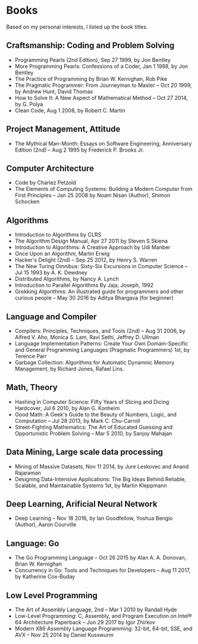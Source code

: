 # Books

Based on my personal interests, I listed up the book titles.

## Craftsmanship: Coding and Problem Solving

* Programming Pearls (2nd Edition), Sep 27 1999, by Jon Bentley 
* More Programming Pearls: Confessions of a Coder, Jan 1 1988, by Jon Bentley
* The Practice of Programming by Brian W. Kernighan, Rob Pike
* The Pragmatic Programmer: From Journeyman to Master – Oct 20 1999, by Andrew Hunt, David Thomas
* How to Solve It: A New Aspect of Mathematical Method – Oct 27 2014, by G. Polya
* Clean Code, Aug 1 2008, by Robert C. Martin

## Project Management, Attitude

* The Mythical Man-Month: Essays on Software Engineering, Anniversary Edition (2nd) – Aug 2 1995 by Frederick P. Brooks Jr. 

## Computer Architecture

* Code by Charlez Petzold
* The Elements of Computing Systems: Building a Modern Computer from First Principles – Jan 25 2008 by Noam Nisan (Author), Shimon Schocken

## Algorithms

* Introduction to Algorithms by CLRS
* The Algorithm Design Manual, Apr 27 2011 by Steven S Skiena
* Introduction to Algorithms: A Creative Approach by Udi Manber
* Once Upon an Algorithm, Martin Erwig
* Hacker's Delight (2nd) – Sep 25 2012, by Henry S. Warren
* The New Turing Omnibus: Sixty-Six Excursions in Computer Science – Jul 15 1993 by A. K. Dewdney
* Distributed Algorithms, by Nancy A. Lynch
* Introduction to Parallel Algorithms By Jaja, Joseph, 1992
* Grokking Algorithms: An illustrated guide for programmers and other curious people – May 30 2016 by Aditya Bhargava (for beginner)

## Language and Compiler

* Compilers: Principles, Techniques, and Tools (2nd) – Aug 31 2006, by Alfred V. Aho, Monica S. Lam, Ravi Sethi, Jeffrey D. Ullman
* Language Implementation Patterns: Create Your Own Domain-Specific and General Programming Languages (Pragmatic Programmers) 1st, by Terence Parr
* Garbage Collection: Algorithms for Automatic Dynamnic Memory Management, by Richard Jones, Rafael Lins.

## Math, Theory

* Hashing in Computer Science: Fifty Years of Slicing and Dicing Hardcover, Jul 6 2010, by Alan G. Konheim 
* Good Math: A Geek's Guide to the Beauty of Numbers, Logic, and Computation – Jul 28 2013, by Mark C. Chu-Carroll
* Street-Fighting Mathematics: The Art of Educated Guessing and Opportunistic Problem Solving – Mar 5 2010, by Sanjoy Mahajan

## Data Mining, Large scale data processing

* Mining of Massive Datasets, Nov 11 2014, by Jure Leskovec and Anand Rajaraman
* Designing Data-Intensive Applications: The Big Ideas Behind Reliable, Scalable, and Maintainable Systems 1st, by Martin Kleppmann

## Deep Learning, Arificial Neural Network

* Deep Learning – Nov 18 2016, by Ian Goodfellow, Yoshua Bengio (Author), Aaron Courville

## Language: Go

* The Go Programming Language – Oct 26 2015 by Alan A. A. Donovan, Brian W. Kernighan
* Concurrency in Go: Tools and Techniques for Developers – Aug 11 2017, by Katherine Cox-Buday

## Low Level Programming

* The Art of Assembly Language, 2nd – Mar 1 2010 by Randall Hyde 
* Low-Level Programming: C, Assembly, and Program Execution on Intel® 64 Architecture Paperback – Jun 29 2017 by Igor Zhirkov
* Modern X86 Assembly Language Programming: 32-bit, 64-bit, SSE, and AVX – Nov 25 2014 by Daniel Kusswurm
